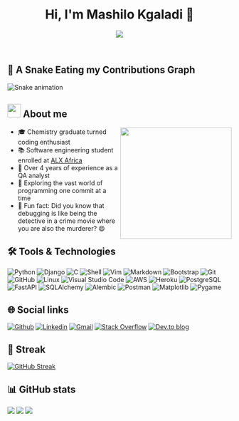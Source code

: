 <h1 align="center">Hi, I'm Mashilo Kgaladi 👋</h1>

<p align="center">
  <a href="https://github.com/DenverCoder1/readme-typing-svg">
    <img src="https://readme-typing-svg.herokuapp.com?font=Time+New+Roman&color=%23C8BE25&size=25&center=true&vCenter=true&width=600&height=100&lines=Software+Engineer;Front-End+Developer;Build+Responsive+Websites">
  </a>
</p>

<br>

## 🐍 A Snake Eating my Contributions Graph
![Snake animation](https://github.com/1Mashilo/1Mashilo/blob/output/github-contribution-grid-snake.svg)

## <img src="https://github.com/7oSkaaa/7oSkaaa/blob/main/Images/about_me.gif?raw=true" width="30px"> About me
<img align="right" src="https://github.com/7oSkaaa/7oSkaaa/blob/main/Images/Right_Side.gif?raw=true" width="250px">

- 🎓 Chemistry graduate turned coding enthusiast
- 📚 Software engineering student enrolled at [ALX Africa](https://www.alxafrica.com/)
- 🔬 Over 4 years of experience as a QA analyst
- 🚀 Exploring the vast world of programming one commit at a time
- 🌟 Fun fact: Did you know that debugging is like being the detective in a crime movie where you are also the murderer? 😄

## 🛠️ Tools & Technologies

![Python](https://img.shields.io/badge/python-%2314354C.svg?style=for-the-badge&logo=python&logoColor=white)
![Django](https://img.shields.io/badge/Django-%23092E20.svg?style=for-the-badge&logo=django&logoColor=white)
![C](https://img.shields.io/badge/C-%2300599C.svg?style=for-the-badge&logo=c&logoColor=white)
![Shell](https://img.shields.io/badge/Shell-%23121011.svg?style=for-the-badge&logo=gnu-bash&logoColor=white)
![Vim](https://img.shields.io/badge/Vim-%2311AB00.svg?style=for-the-badge&logo=vim&logoColor=white)
![Markdown](https://img.shields.io/badge/markdown-%23000000.svg?style=for-the-badge&logo=markdown&logoColor=white)
![Bootstrap](https://img.shields.io/badge/bootstrap-%23563D7C.svg?style=for-the-badge&logo=bootstrap&logoColor=white)
![Git](https://img.shields.io/badge/git-%23F05033.svg?style=for-the-badge&logo=git&logoColor=white)
![GitHub](https://img.shields.io/badge/github-%23121011.svg?style=for-the-badge&logo=github&logoColor=white)
![Linux](https://img.shields.io/badge/Linux-FCC624?style=for-the-badge&logo=linux&logoColor=black)
![Visual Studio Code](https://img.shields.io/badge/Visual%20Studio%20Code-0078d7.svg?style=for-the-badge&logo=visual-studio-code&logoColor=white)
![AWS](https://img.shields.io/badge/AWS-%23232F3E.svg?style=for-the-badge&logo=amazon-aws&logoColor=white)
![Heroku](https://img.shields.io/badge/Heroku-%23430098.svg?style=for-the-badge&logo=heroku&logoColor=white)
![PostgreSQL](https://img.shields.io/badge/PostgreSQL-%23336791.svg?style=for-the-badge&logo=postgresql&logoColor=white)
![FastAPI](https://img.shields.io/badge/FastAPI-%23007ACC.svg?style=for-the-badge&logo=fastapi&logoColor=white)
![SQLAlchemy](https://img.shields.io/badge/SQLAlchemy-%23FF4E00.svg?style=for-the-badge&logo=sqlalchemy&logoColor=white)
![Alembic](https://img.shields.io/badge/Alembic-%230A4A5E.svg?style=for-the-badge&logo=alembic&logoColor=white)
![Postman](https://img.shields.io/badge/Postman-%23FF6C37.svg?style=for-the-badge&logo=postman&logoColor=white)
![Matplotlib](https://img.shields.io/badge/Matplotlib-%23007ACC.svg?style=for-the-badge&logo=matplotlib&logoColor=white)
![Pygame](https://img.shields.io/badge/Pygame-%23000000.svg?style=for-the-badge&logo=pygame&logoColor=white)

## 🌐 Social links

[![Github](https://img.shields.io/badge/Github-000000?&style=for-the-badge&logo=github&logoColor=white)](https://github.com/1Mashilo)
[![Linkedin](https://img.shields.io/badge/linkedin-%230077B5.svg?&style=for-the-badge&logo=linkedin&logoColor=white)](https://www.linkedin.com/in/mashilo-kgaladi/)
[![Gmail](https://img.shields.io/badge/gmail-D14836?&style=for-the-badge&logo=gmail&logoColor=white)](mailto:christophermashilo@gmail.com)
[![Stack Overflow](https://img.shields.io/badge/-Stackoverflow-FE7A16?style=for-the-badge&logo=stack-overflow&logoColor=white)](https://stackoverflow.com/users/christophermashilo@gmail.com)
[![Dev.to blog](https://img.shields.io/badge/dev.to-0A0A0A?style=for-the-badge&logo=dev.to&logoColor=white)](https://dev.to/1Mashilo/)

## 🚀 Streak

[![GitHub Streak](https://github-readme-streak-stats.herokuapp.com/?user=1Mashilo)](https://github.com/1Mashilo)

## 📊 GitHub stats

[![](https://raw.githubusercontent.com/1Mashilo/1Mashilo/main/profile-summary-card-output/github/1-repos-per-language.svg)](https://github.com/vn7n24fzkq/github-profile-summary-cards)
[![](https://raw.githubusercontent.com/1Mashilo/1Mashilo/main/profile-summary-card-output/github/2-most-commit-language.svg)](https://github.com/vn7n24fzkq/github-profile-summary-cards)
[![](https://raw.githubusercontent.com/1Mashilo/1Mashilo/main/profile-summary-card-output/github/3-stats.svg)](https://github.com/vn7n24fzkq/github-profile-summary-cards)
</details>
</details>
